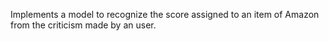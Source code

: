 Implements a model to recognize the score assigned to an item of Amazon from the criticism made by an user.
